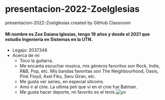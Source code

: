 # presentacion-2022-ZoeIglesias
presentacion-2022-ZoeIglesias created by GitHub Classroom
#### Mi nombre es Zoe Daiana Iglesias, tengo 19 años y desde el 2021 que estudio Ingeniería en Sistemas en la UTN.
- Legajo: 2037348
- Acerca de mi
  - Toco la guitarra.
  - Me encanta  escuchar musica, mis géneros favoritos son Rock, Indie, R&B, Pop, etc. Mis bandas favoritas son The Neighbourhood, Oasis, Pink Floyd, Axel Fiks, Seru Giran, etc.
  - Me gusta ver series, en especial sitcoms. 
  - Amo ir al cine. La ultima peli que vi en el cine fue Batman.
  - Me gusta hacer deporte, mi favorito es el tenis.![yo](https://user-images.githubusercontent.com/102815949/162052062-841f7017-4b9a-41f6-b4ff-38945a7e6bfa.jpg)
